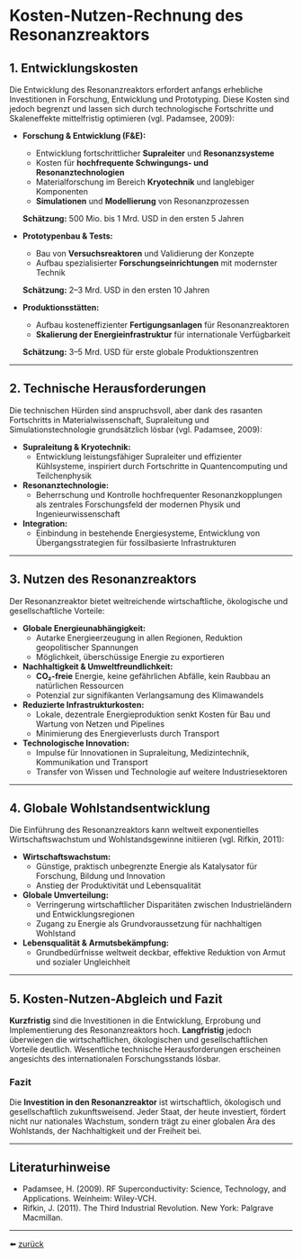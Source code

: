 # Kosten-Nutzen-Rechnung des Resonanzreaktors

## 1. Entwicklungskosten

Die Entwicklung des Resonanzreaktors erfordert anfangs erhebliche Investitionen in Forschung, Entwicklung und Prototyping. Diese Kosten sind jedoch begrenzt und lassen sich durch technologische Fortschritte und Skaleneffekte mittelfristig optimieren (vgl. Padamsee, 2009):

- **Forschung & Entwicklung (F&E):**
  - Entwicklung fortschrittlicher **Supraleiter** und **Resonanzsysteme**
  - Kosten für **hochfrequente Schwingungs- und Resonanztechnologien**
  - Materialforschung im Bereich **Kryotechnik** und langlebiger Komponenten
  - **Simulationen** und **Modellierung** von Resonanzprozessen

  **Schätzung:** 500 Mio. bis 1 Mrd. USD in den ersten 5 Jahren

- **Prototypenbau & Tests:**
  - Bau von **Versuchsreaktoren** und Validierung der Konzepte
  - Aufbau spezialisierter **Forschungseinrichtungen** mit modernster Technik

  **Schätzung:** 2–3 Mrd. USD in den ersten 10 Jahren

- **Produktionsstätten:**
  - Aufbau kosteneffizienter **Fertigungsanlagen** für Resonanzreaktoren
  - **Skalierung der Energieinfrastruktur** für internationale Verfügbarkeit

  **Schätzung:** 3–5 Mrd. USD für erste globale Produktionszentren

---

## 2. Technische Herausforderungen

Die technischen Hürden sind anspruchsvoll, aber dank des rasanten Fortschritts in Materialwissenschaft, Supraleitung und Simulationstechnologie grundsätzlich lösbar (vgl. Padamsee, 2009):

- **Supraleitung & Kryotechnik:**  
  - Entwicklung leistungsfähiger Supraleiter und effizienter Kühlsysteme, inspiriert durch Fortschritte in Quantencomputing und Teilchenphysik
- **Resonanztechnologie:**  
  - Beherrschung und Kontrolle hochfrequenter Resonanzkopplungen als zentrales Forschungsfeld der modernen Physik und Ingenieurwissenschaft
- **Integration:**  
  - Einbindung in bestehende Energiesysteme, Entwicklung von Übergangsstrategien für fossilbasierte Infrastrukturen

---

## 3. Nutzen des Resonanzreaktors

Der Resonanzreaktor bietet weitreichende wirtschaftliche, ökologische und gesellschaftliche Vorteile:

- **Globale Energieunabhängigkeit:**  
  - Autarke Energieerzeugung in allen Regionen, Reduktion geopolitischer Spannungen
  - Möglichkeit, überschüssige Energie zu exportieren
- **Nachhaltigkeit & Umweltfreundlichkeit:**  
  - **CO₂-freie** Energie, keine gefährlichen Abfälle, kein Raubbau an natürlichen Ressourcen
  - Potenzial zur signifikanten Verlangsamung des Klimawandels
- **Reduzierte Infrastrukturkosten:**  
  - Lokale, dezentrale Energieproduktion senkt Kosten für Bau und Wartung von Netzen und Pipelines
  - Minimierung des Energieverlusts durch Transport
- **Technologische Innovation:**  
  - Impulse für Innovationen in Supraleitung, Medizintechnik, Kommunikation und Transport
  - Transfer von Wissen und Technologie auf weitere Industriesektoren

---

## 4. Globale Wohlstandsentwicklung

Die Einführung des Resonanzreaktors kann weltweit exponentielles Wirtschaftswachstum und Wohlstandsgewinne initiieren (vgl. Rifkin, 2011):

- **Wirtschaftswachstum:**  
  - Günstige, praktisch unbegrenzte Energie als Katalysator für Forschung, Bildung und Innovation
  - Anstieg der Produktivität und Lebensqualität
- **Globale Umverteilung:**  
  - Verringerung wirtschaftlicher Disparitäten zwischen Industrieländern und Entwicklungsregionen
  - Zugang zu Energie als Grundvoraussetzung für nachhaltigen Wohlstand
- **Lebensqualität & Armutsbekämpfung:**  
  - Grundbedürfnisse weltweit deckbar, effektive Reduktion von Armut und sozialer Ungleichheit

---

## 5. Kosten-Nutzen-Abgleich und Fazit

**Kurzfristig** sind die Investitionen in die Entwicklung, Erprobung und Implementierung des Resonanzreaktors hoch. **Langfristig** jedoch überwiegen die wirtschaftlichen, ökologischen und gesellschaftlichen Vorteile deutlich. Wesentliche technische Herausforderungen erscheinen angesichts des internationalen Forschungsstands lösbar.

### Fazit

Die **Investition in den Resonanzreaktor** ist wirtschaftlich, ökologisch und gesellschaftlich zukunftsweisend. Jeder Staat, der heute investiert, fördert nicht nur nationales Wachstum, sondern trägt zu einer globalen Ära des Wohlstands, der Nachhaltigkeit und der Freiheit bei.

---

## Literaturhinweise

- Padamsee, H. (2009). RF Superconductivity: Science, Technology, and Applications. Weinheim: Wiley-VCH.
- Rifkin, J. (2011). The Third Industrial Revolution. New York: Palgrave Macmillan.

---

⬅️ [zurück](README.md)